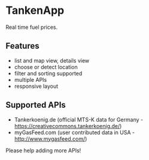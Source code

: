 # TankenApp

Real time fuel prices.

## Features

* list and map view, details view
* choose or detect location
* filter and sorting supported
* multiple APIs
* responsive layout

## Supported APIs

* Tankerkoenig.de (official MTS-K data for Germany - https://creativecommons.tankerkoenig.de/)
* myGasFeed.com (user contributed data in USA - http://www.mygasfeed.com/)

Please help adding more APIs!
